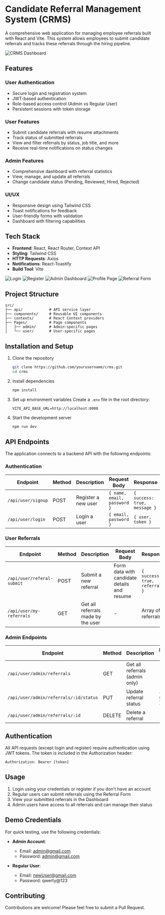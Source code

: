 # Candidate Referral Management System (CRMS)

A comprehensive web application for managing employee referrals built with React and Vite. This system allows employees to submit candidate referrals and tracks these referrals through the hiring pipeline.

![CRMS Dashboard](https://via.placeholder.com/800x400?text=CRMS+Dashboard)

## Features

### User Authentication
- Secure login and registration system
- JWT-based authentication
- Role-based access control (Admin vs Regular User)
- Persistent sessions with token storage

### User Features
- Submit candidate referrals with resume attachments
- Track status of submitted referrals
- View and filter referrals by status, job title, and more
- Receive real-time notifications on status changes

### Admin Features
- Comprehensive dashboard with referral statistics
- View, manage, and update all referrals
- Change candidate status (Pending, Reviewed, Hired, Rejected)


### UI/UX
- Responsive design using Tailwind CSS
- Toast notifications for feedback
- User-friendly forms with validation
- Dashboard with filtering capabilities

## Tech Stack

- **Frontend**: React, React Router, Context API
- **Styling**: Tailwind CSS
- **HTTP Requests**: Axios
- **Notifications**: React-Toastify
- **Build Tool**: Vite

![Login](src/assets/login.png)
![Register](src/assets/register.png)
![Admin Dashboard](src/assets/admin_dashboard.png)
![Profile Page](src/assets/profilePage.png)
![Referral Form](src/assets/User_referral_form.png)

## Project Structure

```
src/
├── api/            # API service layer
├── components/     # Reusable UI components
├── contexts/       # React Context providers
├── Pages/          # Page components
│   ├── admin/      # Admin-specific pages
│   └── user/       # User-specific pages
```

## Installation and Setup

1. Clone the repository
   ```bash
   git clone https://github.com/yourusername/crms.git
   cd crms
   ```

2. Install dependencies
   ```bash
   npm install
   ```

3. Set up environment variables
   Create a `.env` file in the root directory:
   ```
   VITE_API_BASE_URL=http://localhost:8000
   ```

4. Start the development server
   ```bash
   npm run dev
   ```

## API Endpoints

The application connects to a backend API with the following endpoints:

### Authentication

| Endpoint | Method | Description | Request Body | Response |
|----------|--------|-------------|-------------|----------|
| `/api/user/signup` | POST | Register a new user | `{ name, email, password }` | `{ success: true, message }` |
| `/api/user/login` | POST | Login a user | `{ email, password }` | `{ user, token }` |

### User Referrals

| Endpoint | Method | Description | Request Body | Response |
|----------|--------|-------------|-------------|----------|
| `/api/user/referal-submit` | POST | Submit a new referral | Form data with candidate details and resume | `{ success: true, referral }` |
| `/api/user/my-referrals` | GET | Get all referrals made by the user | - | Array of referrals |

### Admin Endpoints

| Endpoint | Method | Description | Request Body | Response |
|----------|--------|-------------|-------------|----------|
| `/api/user/admin/referrals` | GET | Get all referrals (admin only) | - | Array of referrals |
| `/api/user/admin/referrals/:id/status` | PUT | Update referral status | `{ status }` | `{ success: true, updatedReferral }` |
| `/api/user/admin/referrals/:id` | DELETE | Delete a referral | - | `{ success: true, message }` |

## Authentication

All API requests (except login and register) require authentication using JWT tokens. The token is included in the Authorization header:

```
Authorization: Bearer [token]
```

## Usage

1. Login using your credentials or register if you don't have an account
2. Regular users can submit referrals using the Referral Form
3. View your submitted referrals in the Dashboard
4. Admin users have access to all referrals and can manage their status

## Demo Credentials

For quick testing, use the following credentials:

- **Admin Account**:
  - Email: admin@gmail.com
  - Password: admin@gmail.com

- **Regular User**:
  - Email: newUser@gmail.com
  - Password: qwerty@123


## Contributing

Contributions are welcome! Please feel free to submit a Pull Request.
